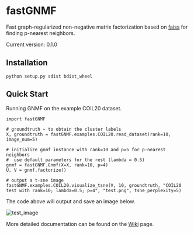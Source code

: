 # fastGNMF
Fast graph-regularized non-negative matrix factorization based on [faiss](https://github.com/facebookresearch/faiss) for finding p-nearest neighbors.

Current version: 0.1.0

## Installation

```
python setup.py sdist bdist_wheel
```

## Quick Start

Running GNMF on the example COIL20 dataset.

```
import fastGNMF

# groundtruth ~ to obtain the cluster labels
X, groundtruth = fastGNMF.examples.COIL20.read_dataset(rank=10, image_num=5)

# initialize gnmf instance with rank=10 and p=5 for p-nearest neighbors
#  use default parameters for the rest (lambda = 0.5)
gnmf = fastGNMF.Gnmf(X=X, rank=10, p=4)
U, V = gnmf.factorize()

# output a t-sne image
fastGNMF.examples.COIL20.visualize_tsne(V, 10, groundtruth, "COIL20 test with rank=10; lambda=0.5; p=4", "test.png", tsne_perplexity=5)
```

The code above will output and save an image below.

![test_image](https://user-images.githubusercontent.com/7066351/74950403-0d042d00-53cd-11ea-870a-8a047bed09b5.png)

More detailed documentation can be found on the [Wiki](https://github.com/mims-harvard/fastGNMF/wiki) page.
